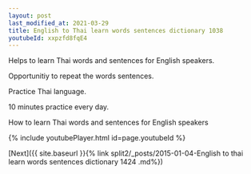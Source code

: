 ```yaml
---
layout: post
last_modified_at: 2021-03-29
title: English to Thai learn words sentences dictionary 1038 
youtubeId: xxpzfd8fqE4
---
```

 
 
Helps to learn Thai words and sentences for English speakers.

Opportunitiy to repeat the words sentences. 

Practice Thai language. 
 
10 minutes practice every day. 
 
How to learn Thai words and sentences for English speakers 
 
{% include youtubePlayer.html id=page.youtubeId %}
 
 
[Next]({{ site.baseurl }}{% link  split2/_posts/2015-01-04-English to thai learn words sentences dictionary 1424 .md%})
 
